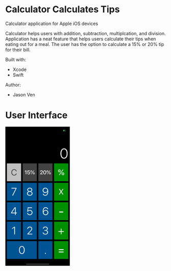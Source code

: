 # Calculator Calculates Tips
Calculator application for Apple iOS devices

Calculator helps users with addition, subtraction, multiplcation, and division. Application has a neat feature that helps users calculate their tips when eating out for a meal. The user has the option to calculate a 15% or 20% tip for their bill. 

Built with:
- Xcode
- Swift

Author: 
- Jason Ven

# User Interface
<img src="https://github.com/venjason/Calculator_Calculates_Tips/blob/master/user_interface.png" width="40%" height="40%">

